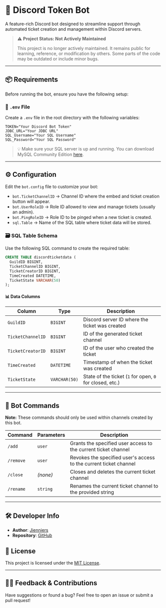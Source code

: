 # 🤖 Discord Token Bot

A feature-rich Discord bot designed to streamline support through automated ticket creation and management within Discord servers.

> ⚠️ **Project Status: Not Actively Maintained**
>
> This project is no longer actively maintained. It remains public for learning, reference, or modification by others. Some parts of the code may be outdated or include minor bugs.

---

## 📦 Requirements

Before running the bot, ensure you have the following setup:

### 🔐 `.env` File

Create a `.env` file in the root directory with the following variables:

```env
TOKEN="Your Discord Bot Token"
JDBC_URL="Your JDBC URL"
SQL_Username="Your SQL Username"
SQL_Password="Your SQL Password"
```

> 💡 Make sure your SQL server is up and running. You can download MySQL Community Edition [here](https://dev.mysql.com/downloads/).

---

## ⚙️ Configuration

Edit the `bot.config` file to customize your bot:

* `bot.TicketChannelID` → Channel ID where the embed and ticket creation button will appear.
* `bot.UserRoleID` → Role ID allowed to view and manage tickets (usually an admin).
* `bot.PingRoleID` → Role ID to be pinged when a new ticket is created.
* `sql.Table` → Name of the SQL table where ticket data will be stored.

### 🗃️ SQL Table Schema

Use the following SQL command to create the required table:

```sql
CREATE TABLE discordticketdata (
  GuildID BIGINT,
  TicketChannelID BIGINT,
  TicketCreatorID BIGINT,
  TimeCreated DATETIME,
  TicketState VARCHAR(50)
);
```

#### 📊 Data Columns

| Column            | Type          | Description                                              |
| ----------------- | ------------- | -------------------------------------------------------- |
| `GuildID`         | `BIGINT`      | Discord server ID where the ticket was created           |
| `TicketChannelID` | `BIGINT`      | ID of the generated ticket channel                       |
| `TicketCreatorID` | `BIGINT`      | ID of the user who created the ticket                    |
| `TimeCreated`     | `DATETIME`    | Timestamp of when the ticket was created                 |
| `TicketState`     | `VARCHAR(50)` | State of the ticket (`1` for open, `0` for closed, etc.) |

---

## 💬 Bot Commands

**Note:** These commands should only be used within channels created by this bot.

| Command   | Parameters | Description                                                       |
| --------- | ---------- | ----------------------------------------------------------------- |
| `/add`    | `user`     | Grants the specified user access to the current ticket channel    |
| `/remove` | `user`     | Revokes the specified user's access to the current ticket channel |
| `/close`  | *(none)*   | Closes and deletes the current ticket channel                     |
| `/rename` | `string`   | Renames the current ticket channel to the provided string         |

---

## 🛠️ Developer Info

* **Author**: [Jienniers](https://github.com/Jienniers)
* **Repository**: [GitHub](https://github.com/Jienniers/TokenDiscordBot)

## 📜 License

This project is licensed under the [MIT License](LICENSE).

---

## 🙋‍♀️ Feedback & Contributions

Have suggestions or found a bug? Feel free to open an issue or submit a pull request!

